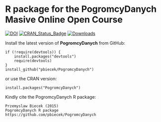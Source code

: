 R package for the PogromcyDanych Masive Online Open Course
==========================================================

[![DOI](https://zenodo.org/badge/13191/pbiecek/PogromcyDanych.svg)](http://dx.doi.org/10.5281/zenodo.17865)
[![CRAN_Status_Badge](http://www.r-pkg.org/badges/version/PogromcyDanych)](http://cran.r-project.org/web/packages/PogromcyDanych)
[![Downloads](http://cranlogs.r-pkg.org/badges/PogromcyDanych)](http://cran.rstudio.com/package=PogromcyDanych)


Install the latest version of **PogromcyDanych** from GitHub:
```{Ruby}
if (!require(devtools)) {
    install.packages("devtools")
    require(devtools)
}
install_github("pbiecek/PogromcyDanych")
```

or use the CRAN version:

```{Ruby}
install.packages("PogromcyDanych")
```

Kindly cite the PogromcyDanych R package:
```
Przemyslaw Biecek (2015)
PogromcyDanych R package
https://github.com/pbiecek/PogromcyDanych
```
